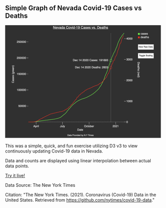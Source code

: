 ## Simple Graph of Nevada Covid-19 Cases vs Deaths

![](graphics/demov3.png)

This was a simple, quick, and fun exercise utilizing D3 v3 to view continuously updating Covid-19 data in Nevada.

Data and counts are displayed using linear interpolation between actual data points.

[Try it live!](https://raw.githack.com/thenick775/data_visualizations/master/covid19_nevada_d3/nevada-covid-19.html)

Data Source: The New York Times

Citation:
"The New York Times. (2021). Coronavirus (Covid-19) Data in the United States. Retrieved from https://github.com/nytimes/covid-19-data."
